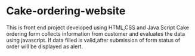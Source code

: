 # Cake-ordering-website
This is front end project developed using HTML,CSS and Java Script
Cake ordering form collects information from customer and evaluates the data using javascript.
If data filled is valid,after submission of form status of order will be displayed as alert.
